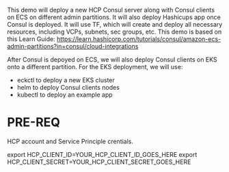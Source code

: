 This demo will deploy a new HCP Consul server along with Consul clients on ECS on different admin partitions. It will also deploy Hashicups app once Consul is deployed.
It will use TF, which will create and deploy all necessary resources, including VCPs, subnets, sec groups, etc.
This demo is based on this Learn Guide: https://learn.hashicorp.com/tutorials/consul/amazon-ecs-admin-partitions?in=consul/cloud-integrations

After Consul is depoyed on ECS, we will also deploy Consul clients on EKS onto a different partition. For the EKS deployment, we will use:
- eckctl to deploy a new EKS cluster
- helm to deploy Consul clients nodes
- kubectl to deploy an example app

# PRE-REQ 
HCP account and Service Principle crentials.



export HCP_CLIENT_ID=YOUR_HCP_CLIENT_ID_GOES_HERE
export HCP_CLIENT_SECRET=YOUR_HCP_CLIENT_SECRET_GOES_HERE
